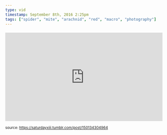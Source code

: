 ```yaml
---
type: vid
timestamp: September 8th, 2016 2:25pm
tags: ["spider", "mite", "arachnid", "red", "macro", "photography"]
---
```

####
<iframe width="500" height="281"  id="youtube_iframe" src="https://www.youtube.com/embed/6-nTPKJZxsQ?feature=oembed&amp;enablejsapi=1&amp;origin=http://safe.txmblr.com&amp;wmode=opaque" frameborder="0" allow="accelerometer; autoplay; clipboard-write; encrypted-media; gyroscope; picture-in-picture" allowfullscreen></iframe>                    
                                                    
<small>source: https://saturdayxiii.tumblr.com/post/150134304964</small>